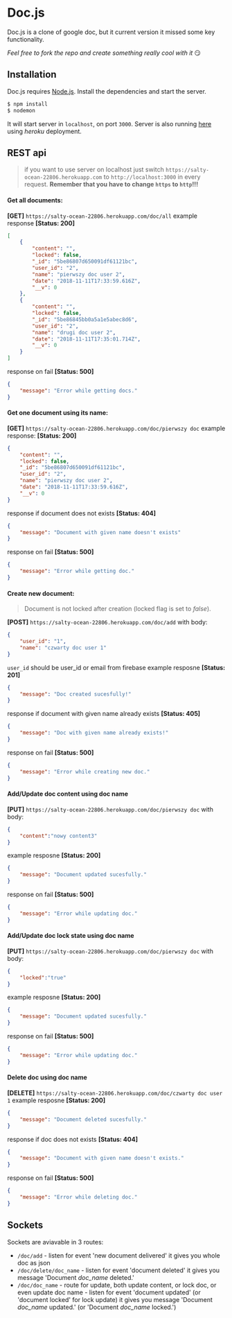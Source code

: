 # Doc.js

Doc.js is a clone of google doc, but it current version it missed some key functionality.

_Feel free to fork the repo and create something really cool with it_ :smirk:

## Installation
Doc.js requires [Node.js](https://nodejs.org/).
Install the dependencies and start the server.

```sh
$ npm install
$ nodemon
```
It will start server in `localhost`, on port `3000`.
Server is also running [here](https://salty-ocean-22806.herokuapp.com/) using _heroku_ deployment.

## REST api
> if you want to use server on localhost just switch `https://salty-ocean-22806.herokuapp.com` to `http://localhost:3000` in every request. __Remember that you have to change `https` to `http`!!!__
#### Get all documents:
__[GET]__ `https://salty-ocean-22806.herokuapp.com/doc/all`
example response __[Status: 200]__
```json
[
    {
        "content": "",
        "locked": false,
        "_id": "5be86807d650091df61121bc",
        "user_id": "2",
        "name": "pierwszy doc user 2",
        "date": "2018-11-11T17:33:59.616Z",
        "__v": 0
    },
    {
        "content": "",
        "locked": false,
        "_id": "5be86845bb0a5a1e5abec8d6",
        "user_id": "2",
        "name": "drugi doc user 2",
        "date": "2018-11-11T17:35:01.714Z",
        "__v": 0
    }
]
```
response on fail __[Status: 500]__
```json
{
    "message": "Error while getting docs."
}
```

#### Get one document using its name:
__[GET]__ `https://salty-ocean-22806.herokuapp.com/doc/pierwszy doc`
example response: __[Status: 200]__
```json
{
    "content": "",
    "locked": false,
    "_id": "5be86807d650091df61121bc",
    "user_id": "2",
    "name": "pierwszy doc user 2",
    "date": "2018-11-11T17:33:59.616Z",
    "__v": 0
}
```
response if document does not exists __[Status: 404]__
```json
{
    "message": "Document with given name doesn't exists"
}
```
response on fail __[Status: 500]__
```json
{
    "message": "Error while getting doc."
}
```

#### Create new document:
>Document is not locked after creation (locked flag is set to _false_).

__[POST]__ `https://salty-ocean-22806.herokuapp.com/doc/add` with body:
```json
{
	"user_id": "1",
	"name": "czwarty doc user 1"
}
```
`user_id` should be user_id or email from firebase
example resposne __[Status: 201]__
```json
{
    "message": "Doc created sucesfully!"
}
```
response if document with given name already exists __[Status: 405]__
```json
{
    "message": "Doc with given name already exists!"
}
```
response on fail __[Status: 500]__
```json
{
    "message": "Error while creating new doc."
}
```

#### Add/Update doc content using doc name
__[PUT]__ `https://salty-ocean-22806.herokuapp.com/doc/pierwszy doc` with body:
```json
{
	"content":"nowy content3"
}
```
example resposne __[Status: 200]__
```json
{
    "message": "Document updated sucesfully."
}
```
response on fail __[Status: 500]__
```json
{
    "message": "Error while updating doc."
}
```

#### Add/Update doc lock state using doc name
__[PUT]__ `https://salty-ocean-22806.herokuapp.com/doc/pierwszy doc` with body:
```json
{
	"locked":"true"
}
```
example resposne __[Status: 200]__
```json
{
    "message": "Document updated sucesfully."
}
```
response on fail __[Status: 500]__
```json
{
    "message": "Error while updating doc."
}
```

#### Delete doc using doc name
__[DELETE]__ `https://salty-ocean-22806.herokuapp.com/doc/czwarty doc user 1`
example resposne __[Status: 200]__
```json
{
    "message": "Document deleted sucesfully."
}
```
response if doc does not exists __[Status: 404]__
```json
{
    "message": "Document with given name doesn't exists."
}
```
response on fail __[Status: 500]__
```json
{
    "message": "Error while deleting doc."
}
```

## Sockets

Sockets are aviavable in 3 routes:
- `/doc/add` - listen for event 'new document delivered' it gives you whole doc as json
- `/doc/delete/doc_name` - listen for event 'document deleted' it gives you message 'Document _doc_name_ deleted.'
- `/doc/doc_name` - route for update, both update content, or lock doc, or even update doc name - listen for event 'document updated' (or 'document locked' for lock update) it gives you message 'Document _doc_name_ updated.' (or 'Document _doc_name_ locked.')
